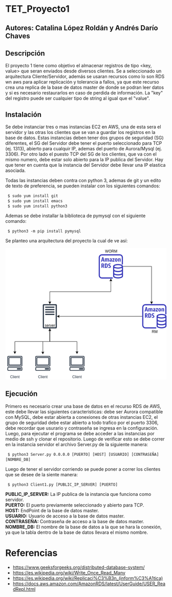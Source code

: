 # TET_Proyecto1
## Autores: Catalina López Roldán y Andrés Darío Chaves
## Descripción
El proyecto 1 tiene como objetivo el almacenar registros de tipo <key, value> que seran enviados desde diversos clientes. Se a seleccionado un arquitectura Cliente/Servidor, además se usaran recursos como lo son RDS wn aws para aplicar replicación y tolerancia a fallos, ya que este recurso crea una replica de la base de datos master de donde se podran leer datos y si es necesario restaurarlos en caso de perdida de información. La "key" del registro puede ser cualquier tipo de string al igual que el "value".

## Instalación
Se debe instanciar tres o mas instancias EC2 en AWS, una de esta sera el servidor y las otras los clientes que se van a guardar los registros en la base de datos.
Estas instancias deben tener dos grupos de seguridad (SG) diferentes, el SG del Servidor debe tener el puerto seleccionado para TCP (ej. 1313), abierto para cualquir IP, ademas del puerto de Aurora/Mysql (ej. 3306). Por otro lado el puesto TCP del SG de los clientes, que va con el mismo numero, debe estar solo abierto para la IP publica del Servidor. Hay que tener en cuenta que la instancia del Servidor debe llevar una IP elastica asociada.

Todas las instancias deben contra con python 3, ademas de git y un edito de texto de preferencia, se pueden instalar con los siguientes comandos:
<pre><code> $ sudo yum install git
 $ sudo yum install emacs 
 $ sudo yum install python3
</code></pre>

Ademas se debe installar la biblioteca de pymysql con el siguiente comando:
<pre><code> $ python3 -m pip install pymysql
</code></pre>

Se planteo una arquitectura del proyecto la cual de ve así:

![Arquitectura](https://github.com/Shiroke-013/TET_Proyecto1/blob/main/Arquitectura_Proyecto1.drawio.png)

## Ejecución
Primero es necesario crear una base de datos en el recurso RDS de AWS, este debe llevar las siguientes caracteristicas: debe ser Aurora compatible con MySQL, debe estar abierta a conexiones de otras instancias EC2, el grupo de seguridad debe estar abierto a todo trafico por el puerto 3306, debe recordar que usurario y contraseña se ingresa en la configuración.
Luego, para ejecutar el programa se debe acceder a las instancias por medio de ssh y clonar el repositorio.
Luego de verificar esto se debe correr en la instancia servidor el archivo Server.py de la siguiente manera:
<pre><code> $ python3 Server.py 0.0.0.0 [PUERTO] [HOST] [USUARIO] [CONTRASEÑA] [NOMBRE_DB]
</code></pre>
Luego de tener el servidor corriendo se puede poner a correr los clientes que se desee de la siente manera:
<pre><code> $ python3 Client1.py [PUBLIC_IP_SERVER] [PUERTO]
</code></pre>
**PUBLIC_IP_SERVER:** La IP publica de la instancia que funciona como servidor. <br />
**PUERTO:** El puerto previamente seleccionado y abierto para TCP. <br />
**HOST:** EndPoint de la base de datos master. <br />
**USUARIO:** Usuario de acceso a la base de datos master. <br />
**CONTRASEÑA:** Contraseña de acceso a la base de datos master. <br />
**NOMBRE_DB:** El nombre de la base de datos a la que se hara la conexión, ya que la tabla dentro de la base de datos llevara el mismo nombre.

# Referencias
- https://www.geeksforgeeks.org/distributed-database-system/
- https://es.wikipedia.org/wiki/Write_Once_Read_Many
- https://es.wikipedia.org/wiki/Replicaci%C3%B3n_(inform%C3%A1tica)
- https://docs.aws.amazon.com/AmazonRDS/latest/UserGuide/USER_ReadRepl.html

